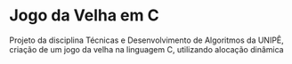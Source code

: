 # Jogo da Velha em C
 Projeto da disciplina Técnicas e Desenvolvimento de Algoritmos da UNIPÊ, criação de um jogo da velha na linguagem C, utilizando alocação dinâmica


